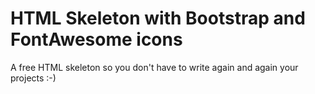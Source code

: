 HTML Skeleton with Bootstrap and FontAwesome icons
========================

A free HTML skeleton so you don't have to write again and again your projects :-) 
